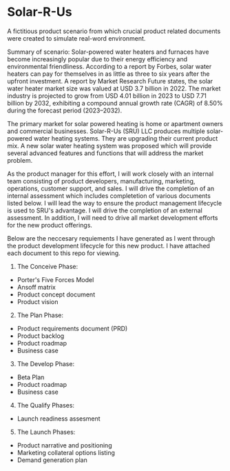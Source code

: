 # Solar-R-Us
A fictitious product scenario from which crucial product related documents were created to simulate real-word environment. 

Summary of scenario: Solar-powered water heaters and furnaces have become increasingly popular due to their energy efficiency and environmental friendliness. According to a report by
Forbes, solar water heaters can pay for themselves in as little as three to six years after the upfront investment. A report by Market Research Future states, the solar water heater market size was valued at USD 3.7 billion in 2022. The market industry is projected to grow from USD 4.01 billion in 2023 to USD 7.71 billion by 2032, exhibiting a compound annual growth rate (CAGR) of 8.50% during the forecast period (2023–2032).

The primary market for solar powered heating is home or apartment owners and commercial businesses. Solar-R-Us (SRU) LLC produces multiple solar-powered water heating systems. They are upgrading their current product mix. A new solar water heating system was proposed which will provide several advanced features and functions that will address the market problem.

As the product manager for this effort, I will work closely with an internal team consisting of product developers, manufacturing, marketing, operations, customer support, and sales. I will drive the completion of an internal assessment which includes completetion of various documents listed below. I will lead the way to ensure the product management lifecycle is used to SRU's advantage. I will drive the completion of an external assessment. In addition, I will need to drive all market development efforts for the new product offerings.

Below are the neccesary requiements I have generated as I went through the product development lifecycle for this new product. I have attached each document to this repo for viewing. 

1) The Conceive Phase:
  - Porter's Five Forces Model
  - Ansoff matrix
  - Product concept document
  - Product vision
2) The Plan Phase:
  - Product requirements document (PRD)
  - Product backlog
  - Product roadmap
  - Business case
3) The Develop Phase:
  - Beta Plan
  - Product roadmap
  - Business case
4) The Qualify Phases:
  - Launch readiness assesment
5) The Launch Phases:
  - Product narrative and positioning
  - Marketing collateral options listing
  - Demand generation plan
